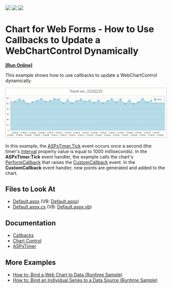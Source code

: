 <!-- default badges list -->
![](https://img.shields.io/endpoint?url=https://codecentral.devexpress.com/api/v1/VersionRange/128575867/21.2.5%2B)
[![](https://img.shields.io/badge/Open_in_DevExpress_Support_Center-FF7200?style=flat-square&logo=DevExpress&logoColor=white)](https://supportcenter.devexpress.com/ticket/details/E1070)
[![](https://img.shields.io/badge/📖_How_to_use_DevExpress_Examples-e9f6fc?style=flat-square)](https://docs.devexpress.com/GeneralInformation/403183)
<!-- default badges end -->

# Chart for Web Forms - How to Use Callbacks to Update a WebChartControl Dynamically

<!-- run online -->
**[[Run Online]](https://codecentral.devexpress.com/128575867/)**
<!-- run online end -->

This example shows how to use callbacks to update a WebChartControl dynamically.

![A real-time chart](media/resulting-chart.gif)

In this example, the [ASPxTimer.Tick](https://docs.devexpress.com/AspNet/DevExpress.Web.ASPxTimer.Tick) event occurs once a second (the timer's [Interval](https://docs.devexpress.com/AspNet/DevExpress.Web.ASPxTimer.Interval) property value is equal to 1000 milliseconds). In the **ASPxTimer.Tick** event handler, the example calls the chart's [PerformCallback](https://docs.devexpress.com/AspNet/js-ASPxClientWebChartControl.PerformCallback(args)?p=netframework) that raises the [CustomCallback](https://docs.devexpress.com/AspNet/DevExpress.XtraCharts.Web.WebChartControl.CustomCallback?p=netframework) event. In the **CustomCallback** event handler, new points are generated and added to the chart.

## Files to Look At

* [Default.aspx](./CS/WebSite/Default.aspx) (VB: [Default.aspx](./VB/WebSite/Default.aspx))
* [Default.aspx.cs](./CS/WebSite/Default.aspx.cs) (VB: [Default.aspx.vb](./VB/WebSite/Default.aspx.vb))

## Documentation

* [Callbacks](https://docs.devexpress.com/AspNet/402559/common-concepts/callbacks)
* [Chart Control](https://docs.devexpress.com/AspNet/8103/components/chart-control?p=netframework)
* [ASPxTimer](https://docs.devexpress.com/AspNet/DevExpress.Web.ASPxTimer)

## More Examples

* [How to: Bind a Web Chart to Data (Runtime Sample)](https://docs.devexpress.com/AspNet/4779/components/chart-control/examples/how-to-bind-a-web-chart-to-data-runtime-sample)
* [How to: Bind an Individual Series to a Data Source (Runtime Sample)](https://docs.devexpress.com/AspNet/120176/components/chart-control/examples/how-to-bind-an-individual-series-to-a-data-source-runtime-sample)
